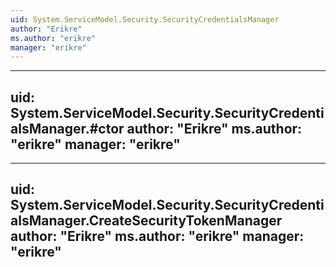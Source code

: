 ```yaml
---
uid: System.ServiceModel.Security.SecurityCredentialsManager
author: "Erikre"
ms.author: "erikre"
manager: "erikre"
---
```


---
uid: System.ServiceModel.Security.SecurityCredentialsManager.#ctor
author: "Erikre"
ms.author: "erikre"
manager: "erikre"
---

---
uid: System.ServiceModel.Security.SecurityCredentialsManager.CreateSecurityTokenManager
author: "Erikre"
ms.author: "erikre"
manager: "erikre"
---
